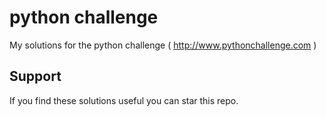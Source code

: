 # python challenge
My solutions for the python challenge ( http://www.pythonchallenge.com )

## Support
If you find these solutions useful you can star this repo.

